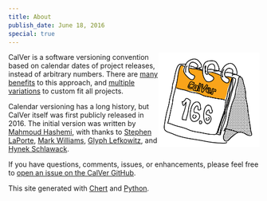 ```yaml
---
title: About
publish_date: June 18, 2016
special: true
---
```


<img width=40% align=right src="/uploads/calver_cal_med.png">

CalVer is a software versioning convention based on calendar dates of
project releases, instead of arbitrary numbers. There are
[many benefits][designing_a_version] to this approach, and
[multiple variations][calver_overview] to custom fit all projects.

Calendar versioning has a long history, but CalVer itself was first
publicly released in 2016. The initial version was written by
[Mahmoud Hashemi][mahmoud], with thanks to
[Stephen LaPorte][stephen], [Mark Williams][mark],
[Glyph Lefkowitz][glyph], and [Hynek Schlawack][hynek].

If you have questions, comments, issues, or enhancements, please feel
free to [open an issue on the CalVer GitHub][issue].

This site generated with [Chert][chert] and [Python][python].

[designing_a_version]: http://sedimental.org/designing_a_version.html
[calver_overview]: /overview.html

[mahmoud]: http://sedimental.org
[stephen]: https://twitter.com/sklaporte
[mark]: https://enotuniq.org/
[glyph]: https://twitter.com/glyph
[hynek]: https://twitter.com/hynek

[issue]: https://github.com/mahmoud/calver/issues

[chert]: https://github.com/mahmoud/chert
[python]: http://python.org
